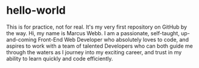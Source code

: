 # hello-world
This is for practice, not for real. It's my very first repository on GitHub by the way.
Hi, my name is Marcus Webb. I am a passionate, self-taught, up-and-coming Front-End Web Developer who absolutely loves to code, and aspires to work with a team of talented Developers who can both guide me through the waters as I journey into my exciting career, and trust in my ability to learn quickly and code efficiently. 
